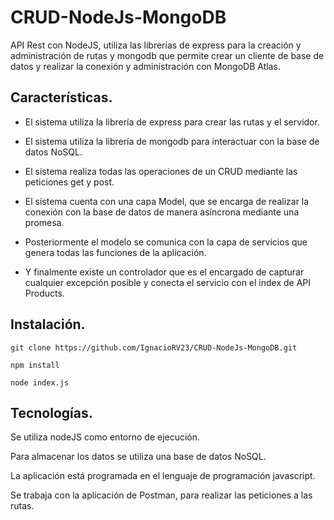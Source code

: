 # CRUD-NodeJs-MongoDB

API Rest con NodeJS, utiliza las librerías de express para la creación y administración de rutas y mongodb que permite crear un cliente de base de datos y realizar la conexión y administración con MongoDB Atlas.

## Características.

- El sistema utiliza la librería de express para crear las rutas y el servidor.

- El sistema utiliza la librería de mongodb para interactuar con la base de datos NoSQL.

- El sistema realiza todas las operaciones de un CRUD mediante las peticiones get y post.

- El sistema cuenta con una capa Model, que se encarga de realizar la conexión con la base de datos de manera asíncrona mediante una promesa.

- Posteriormente el modelo se comunica con la capa de servicios que genera todas las funciones de la aplicación.

- Y finalmente existe un controlador que es el encargado de capturar cualquier excepción posible y conecta el servicio con el index de API Products.

## Instalación.

`git clone https://github.com/IgnacioRV23/CRUD-NodeJs-MongoDB.git`

`npm install`

`node index.js`

## Tecnologías.

Se utiliza nodeJS como entorno de ejecución.

Para almacenar los datos se utiliza una base de datos NoSQL.

La aplicación está programada en el lenguaje de programación javascript.

Se trabaja con la aplicación de Postman, para realizar las peticiones a las rutas.
